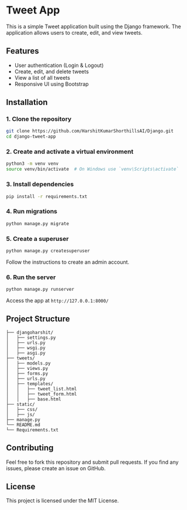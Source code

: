 # Tweet App

This is a simple Tweet application built using the Django framework. The application allows users to create, edit, and view tweets.

## Features
- User authentication (Login & Logout)
- Create, edit, and delete tweets
- View a list of all tweets
- Responsive UI using Bootstrap

## Installation

### 1. Clone the repository
```sh
git clone https://github.com/HarshitKumarShorthillsAI/Django.git
cd django-tweet-app
```

### 2. Create and activate a virtual environment
```sh
python3 -m venv venv
source venv/bin/activate  # On Windows use `venv\Scripts\activate`
```

### 3. Install dependencies
```sh
pip install -r requirements.txt
```

### 4. Run migrations
```sh
python manage.py migrate
```

### 5. Create a superuser
```sh
python manage.py createsuperuser
```
Follow the instructions to create an admin account.

### 6. Run the server
```sh
python manage.py runserver
```
Access the app at `http://127.0.0.1:8000/`

## Project Structure
```
├── djangoharshit/
│   ├── settings.py
│   ├── urls.py
│   ├── wsgi.py
│   ├── asgi.py
├── tweets/
│   ├── models.py
│   ├── views.py
│   ├── forms.py
│   ├── urls.py
│   ├── templates/
│   │   ├── tweet_list.html
│   │   ├── tweet_form.html
│   │   ├── base.html
├── static/
│   ├── css/
│   ├── js/
├── manage.py
└── README.md
└── Requirements.txt
```

## Contributing
Feel free to fork this repository and submit pull requests. If you find any issues, please create an issue on GitHub.

## License
This project is licensed under the MIT License.
